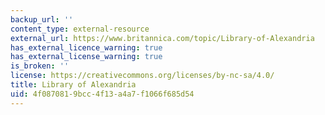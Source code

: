 ```yaml
---
backup_url: ''
content_type: external-resource
external_url: https://www.britannica.com/topic/Library-of-Alexandria
has_external_licence_warning: true
has_external_license_warning: true
is_broken: ''
license: https://creativecommons.org/licenses/by-nc-sa/4.0/
title: Library of Alexandria
uid: 4f087081-9bcc-4f13-a4a7-f1066f685d54
---
```

